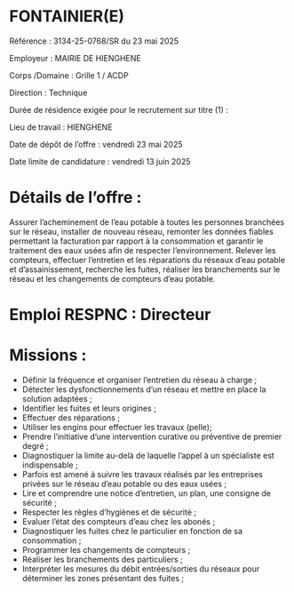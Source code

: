 # FONTAINIER(E)

Référence : 3134-25-0768/SR du 23 mai 2025

Employeur : MAIRIE DE HIENGHENE

Corps /Domaine : Grille 1 / ACDP

Direction : Technique

Durée de résidence exigée pour le recrutement sur titre (1) :

Lieu de travail : HIENGHENE

Date de dépôt de l’offre : vendredi 23 mai 2025

Date limite de candidature : vendredi 13 juin 2025

# Détails de l’offre :

Assurer l’acheminement de l’eau potable à toutes les personnes branchées sur le réseau, installer de nouveau réseau, remonter les données fiables permettant la facturation par rapport à la consommation et garantir le traitement des eaux usées afin de respecter l’environnement. Relever les compteurs, effectuer l’entretien et les réparations du réseaux d’eau potable et d’assainissement, recherche les fuites, réaliser les branchements sur le réseau et les changements de compteurs d’eau potable.

# Emploi RESPNC : Directeur

# Missions :

- Définir la fréquence et organiser l’entretien du réseau à charge ;
- Détecter les dysfonctionnements d’un réseau et mettre en place la solution adaptées ;
- Identifier les fuites et leurs origines ;
- Effectuer des réparations ;
- Utiliser les engins pour effectuer les travaux (pelle);
- Prendre l’initiative d’une intervention curative ou préventive de premier degré ;
- Diagnostiquer la limite au-delà de laquelle l’appel à un spécialiste est indispensable ;
- Parfois est amené à suivre les travaux réalisés par les entreprises privées sur le réseau d’eau potable ou des eaux usées ;
- Lire et comprendre une notice d’entretien, un plan, une consigne de sécurité ;
- Respecter les règles d’hygiènes et de sécurité ;
- Evaluer l’état des compteurs d’eau chez les abonés ;
- Diagnostiquer les fuites chez le particulier en fonction de sa consommation ;
- Programmer les changements de compteurs ;
- Réaliser les branchements des particuliers ;
- Interpréter les mesures du débit entrées/sorties du réseaux pour déterminer les zones présentant des fuites ;